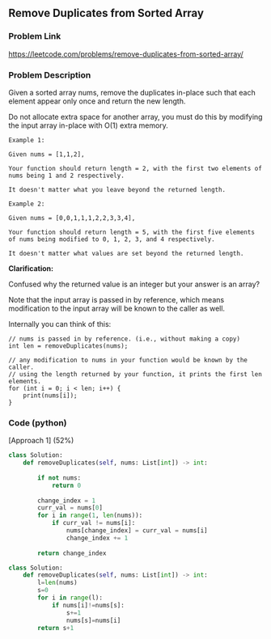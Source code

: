 ## Remove Duplicates from Sorted Array

### Problem Link

https://leetcode.com/problems/remove-duplicates-from-sorted-array/

### Problem Description 

Given a sorted array nums, remove the duplicates in-place such that each element appear only once and return the new length.

Do not allocate extra space for another array, you must do this by modifying the input array in-place with O(1) extra memory.

```
Example 1:

Given nums = [1,1,2],

Your function should return length = 2, with the first two elements of nums being 1 and 2 respectively.

It doesn't matter what you leave beyond the returned length.

```

```
Example 2:

Given nums = [0,0,1,1,1,2,2,3,3,4],

Your function should return length = 5, with the first five elements of nums being modified to 0, 1, 2, 3, and 4 respectively.

It doesn't matter what values are set beyond the returned length.

```

**Clarification:**

Confused why the returned value is an integer but your answer is an array?

Note that the input array is passed in by reference, which means modification to the input array will be known to the caller as well.

Internally you can think of this:
```
// nums is passed in by reference. (i.e., without making a copy)
int len = removeDuplicates(nums);

// any modification to nums in your function would be known by the caller.
// using the length returned by your function, it prints the first len elements.
for (int i = 0; i < len; i++) {
    print(nums[i]);
}
```

### Code (python)

[Approach 1] (52%)

```python
class Solution:
    def removeDuplicates(self, nums: List[int]) -> int:
        
        if not nums:
            return 0
        
        change_index = 1
        curr_val = nums[0]
        for i in range(1, len(nums)):
            if curr_val != nums[i]:
                nums[change_index] = curr_val = nums[i]
                change_index += 1        
        
        return change_index
```

```python
class Solution:
    def removeDuplicates(self, nums: List[int]) -> int:
        l=len(nums)
        s=0
        for i in range(l):
            if nums[i]!=nums[s]:
                s+=1
                nums[s]=nums[i]
        return s+1
```